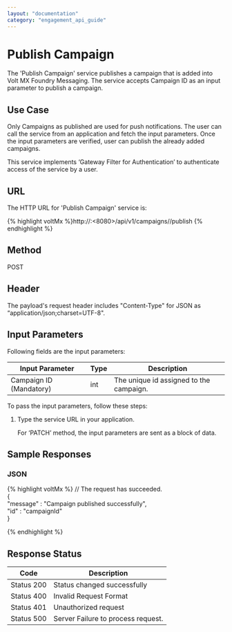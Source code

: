 ```yaml
---
layout: "documentation"
category: "engagement_api_guide"
---
```

                           

Publish Campaign
================

The 'Publish Campaign' service publishes a campaign that is added into Volt MX Foundry Messaging. The service accepts Campaign ID as an input parameter to publish a campaign.

Use Case
--------

Only Campaigns as published are used for push notifications. The user can call the service from an application and fetch the input parameters. Once the input parameters are verified, user can publish the already added campaigns.

This service implements ‘Gateway Filter for Authentication’ to authenticate access of the service by a user.

URL
---

The HTTP URL for 'Publish Campaign' service is:

{% highlight voltMx %}http://<localhost>:<8080>/api/v1/campaigns/<id>/publish
{% endhighlight %}

Method
------

POST

Header
------

The payload's request header includes "Content-Type" for JSON as “application/json;charset=UTF-8".

Input Parameters
----------------

Following fields are the input parameters:

  
| Input Parameter | Type | Description |
| --- | --- | --- |
| Campaign ID (Mandatory) | int | The unique id assigned to the campaign. |

  
To pass the input parameters, follow these steps:

1.  Type the service URL in your application.
    
    For ‘PATCH’ method, the input parameters are sent as a block of data.
    

Sample Responses
----------------

### JSON

{% highlight voltMx %} // The request has succeeded.  
{  
"message" : "Campaign published successfully",  
"id" : "campaignId"  
}  

{% endhighlight %}

Response Status
---------------

  
| Code | Description |
| --- | --- |
| Status 200 | Status changed successfully |
| Status 400 | Invalid Request Format |
| Status 401 | Unauthorized request |
| Status 500 | Server Failure to process request. |
